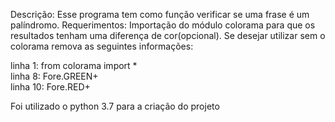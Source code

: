 Descrição: Esse programa tem como função verificar se uma frase é um palíndromo.
Requerimentos: Importação do módulo colorama para que os resultados tenham uma diferença de cor(opcional).
Se desejar utilizar sem o colorama remova as seguintes informações:

linha 1: from colorama import * </br>
linha 8: Fore.GREEN+</br>
linha 10: Fore.RED+

Foi utilizado o python 3.7 para a criação do projeto
